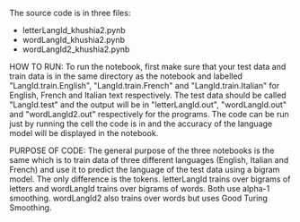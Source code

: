 The source code is in three files:
- letterLangId_khushia2.pynb
- wordLangId_khushia2.pynb
- wordLangId2_khushia2.pynb
    
HOW TO RUN:
To run the notebook, first make sure that your test data and train data is in the same directory as the notebook and labelled "LangId.train.English", "LangId.train.French" and "LangId.train.Italian" for English, French and Italian text respectively. The test data should be called "LangId.test" and the output will be in "letterLangId.out", "wordLangId.out" and "wordLangId2.out" respectively for the programs. The code can be run just by running the cell the code is in and the accuracy of the language model will be displayed in the notebook.

PURPOSE OF CODE:
The general purpose of the three notebooks is the same which is to train data of three different languages (English, Italian and French) and use it to predict the language of the test data using a bigram model. The only difference is the tokens. letterLangId trains over bigrams of letters and wordLangId trains over bigrams of words. Both use alpha-1 smoothing. wordLangId2 also trains over words but uses Good Turing Smoothing.
  
